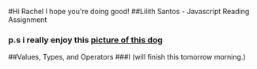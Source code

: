 #Hi Rachel I hope you're doing good!
##Lilith Santos - Javascript Reading Assignment
### p.s i really enjoy this [picture of this dog](https://x.com/dokibird/status/1764862264497352916)

##Values, Types, and Operators
###I (will finish this tomorrow morning.)